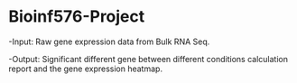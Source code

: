 # Bioinf576-Project

-Input: Raw gene expression data from Bulk RNA Seq.

-Output: Significant different gene between different conditions calculation report and the gene expression heatmap. 
